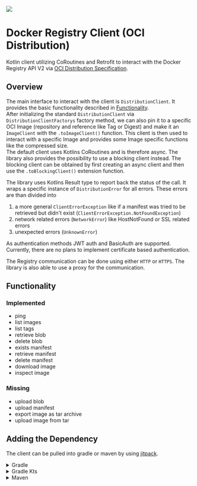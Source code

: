 [![](https://jitpack.io/v/cmdjulian/docker-registry-client.svg)](https://jitpack.io/#cmdjulian/docker-registry-client)

# Docker Registry Client (OCI Distribution)

Kotlin client utilizing CoRoutines and Retrofit to interact with the Docker Registry API V2 via
[OCI Distribution Specification](https://github.com/opencontainers/distribution-spec/blob/main/spec.md#pull).

## Overview

The main interface to interact with the client is `DistributionClient`. It provides the basic functionality described
in [Functionality](#functionality).  
After initializing the standard `DistributionClient` via `DistributionClientFactorys` factory method, we can also pin it
to a specific OCI Image (repository and reference like Tag or Digest) and make it an `ImageClient` with the
`.toImageClient()` function. This client is then used to interact with a specific Image and provides some Image specific
functions like the compressed size.    
The default client uses Kotlins CoRoutines and is therefore async. The library also provides the possibility to use a
blocking client instead. The blocking client can be obtained by first creating an async client and then use the
`.toBlockingClient()` extension function.

The library uses Kotlins Result type to report back the status of the call. It wraps a specific instance of
`DistributionError` for all errors. These errors are than divided into

1. a more general `ClientErrorException` like if a manifest was tried to be retrieved but didn't exist
   (`ClientErrorException.NotFoundException`)
2. network related errors (`NetworkError`) like HostNotFound or SSL related errors
3. unexpected errors (`UnknownError`)

As authentication methods JWT auth and BasicAuth are supported. Currently, there are no plans to implement certificate
based authentication.

The Registry communication can be done using either `HTTP` or `HTTPS`. The library is also able to use a proxy for the
communication.

## Functionality

### Implemented

- ping
- list images
- list tags
- retrieve blob
- delete blob
- exists manifest
- retrieve manifest
- delete manifest
- download image
- inspect image

### Missing

- upload blob
- upload manifest
- export image as tar archive
- upload image from tar

## Adding the Dependency

The client can be pulled into gradle or maven by using [jitpack](https://jitpack.io/#cmdjulian/docker-registry-client).

<details>
<summary>Gradle</summary>

```groovy
repositories {
    maven { url 'https://jitpack.io' }
}


dependencies {
    implementation 'com.github.cmdjulian:docker-registry-client:{VERSION}'
}
```

</details>

<details>
<summary>Gradle Kts</summary>

```kotlin
repositories {
    maven(url = "https://jitpack.io")
}


dependencies {
    implementation("com.github.cmdjulian:docker-registry-client:{VERSION}")
}
```

</details>

<details>
<summary>Maven</summary>

```xml

<project xmlns="http://maven.apache.org/POM/4.0.0" xmlns:xsi="http://www.w3.org/2001/XMLSchema-instance"
         xsi:schemaLocation="http://maven.apache.org/POM/4.0.0 http://maven.apache.org/xsd/maven-4.0.0.xsd">

    ...

    <repositories>
        <repository>
            <id>jitpack.io</id>
            <url>https://jitpack.io</url>
        </repository>
    </repositories>

    ...

    <dependencies>
        <dependency>
            <groupId>com.github.cmdjulian</groupId>
            <artifactId>docker-registry-client</artifactId>
            <version>{VERSION}</version>
        </dependency>
    </dependencies>
</project>
```

</details>